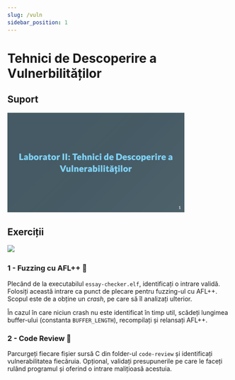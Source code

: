```yaml
---
slug: /vuln
sidebar_position: 1
---
```


# Tehnici de Descoperire a Vulnerbilităților

## Suport

<a href="https://github.com/iosifache/BinExpLabs/blob/main/labs/vuln/support/export.pdf">
    <img src="https://raw.githubusercontent.com/iosifache/BinExpLabs/main/labs/vuln/support/preview.png" width="400px" alt="Preview"/>
</a>

## Exerciții

<a href="https://github.com/iosifache/BinExpLabs/releases/download/v1.2/vuln.zip">
    <img src="https://img.shields.io/badge/Release%20cu%20Fișierele%20Necesare-Descarcă-blue?style=for-the-badge&logo=github"/>
</a>

### 1 - Fuzzing cu AFL++ 💁

Plecând de la executabilul `essay-checker.elf`, identificați o intrare validă. Folosiți această intrare ca punct de plecare pentru fuzzing-ul cu AFL++. Scopul este de a obține un *crash*, pe care să îl analizați ulterior.

În cazul în care niciun crash nu este identificat în timp util, scădeți lungimea buffer-ului (constanta `BUFFER_LENGTH`), recompilați și relansați AFL++.

### 2 - Code Review 💁

Parcurgeți fiecare fișier sursă C din folder-ul `code-review` și identificați vulnerabilitatea fiecăruia. Opțional, validați presupunerile pe care le faceți rulând programul și oferind o intrare malițioasă acestuia.